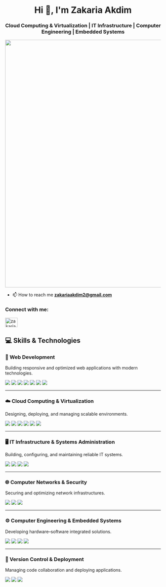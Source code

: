 <h1 align="center">Hi 👋, I'm Zakaria Akdim</h1>
<h3 align="center">Cloud Computing & Virtualization | IT Infrastructure | Computer Engineering | Embedded Systems</h3>

<p align="center"><img src="https://user-images.githubusercontent.com/74038190/212750147-854a394f-fee9-4080-9770-78a4b7ece53f.gif" width="800"/>  </p>

<p align="left"> <a href="https://github.com/ryo-ma/github-profile-trophy"> </a> </p>

- 📫 How to reach me **zakariaakdim2@gmail.com**

<h3 align="left">Connect with me:</h3>
<p align="left">
<a href="https://linkedin.com/in/zakaria-akdim-5746472a7/" target="blank"><img align="center" src="https://raw.githubusercontent.com/rahuldkjain/github-profile-readme-generator/master/src/images/icons/Social/linked-in-alt.svg" alt="zakaria-akdim-5746472a7/" height="30" width="40" /></a>
</p>

## 💻 Skills & Technologies  

### 🎨 Web Development  
Building responsive and optimized web applications with modern technologies.  

<div align="left">
  
  <img src="https://img.shields.io/badge/HTML5-E34F26?style=for-the-badge&logo=html5&logoColor=white" />  
  <img src="https://img.shields.io/badge/CSS3-1572B6?style=for-the-badge&logo=css3&logoColor=white" />  
  <img src="https://img.shields.io/badge/JavaScript-F7DF1E?style=for-the-badge&logo=javascript&logoColor=black" />  
  <img src="https://img.shields.io/badge/PHP-777BB4?style=for-the-badge&logo=php&logoColor=white" />  
  <img src="https://img.shields.io/badge/WordPress-21759B?style=for-the-badge&logo=wordpress&logoColor=white" />  
  <img src="https://img.shields.io/badge/React-20232A?style=for-the-badge&logo=react&logoColor=61DAFB" />  
  <img src="https://img.shields.io/badge/Tailwind_CSS-38B2AC?style=for-the-badge&logo=tailwind-css&logoColor=white" />  

</div>  

---

### ☁️ Cloud Computing & Virtualization  
Designing, deploying, and managing scalable environments.  

<div align="left">
  
  <img src="https://img.shields.io/badge/Azure-0078D4?style=for-the-badge&logo=microsoftazure&logoColor=white" />  
  <img src="https://img.shields.io/badge/OpenStack-ED1944?style=for-the-badge&logo=openstack&logoColor=white" />  
  <img src="https://img.shields.io/badge/VMware-607078?style=for-the-badge&logo=vmware&logoColor=white" />  
  <img src="https://img.shields.io/badge/Docker-2496ED?style=for-the-badge&logo=docker&logoColor=white" />  
  <img src="https://img.shields.io/badge/Kubernetes-326CE5?style=for-the-badge&logo=kubernetes&logoColor=white" />  
  <img src="https://img.shields.io/badge/Linux-FCC624?style=for-the-badge&logo=linux&logoColor=black" />  

</div>  

---

### 🖥️ IT Infrastructure & Systems Administration  
Building, configuring, and maintaining reliable IT systems.  

<div align="left">
  
  <img src="https://img.shields.io/badge/Windows%20Server-0078D6?style=for-the-badge&logo=windows&logoColor=white" />  
  <img src="https://img.shields.io/badge/Active%20Directory-003366?style=for-the-badge&logo=microsoft&logoColor=white" />  
  <img src="https://img.shields.io/badge/Linux-FCC624?style=for-the-badge&logo=linux&logoColor=black" />  
  <img src="https://img.shields.io/badge/VMware%20vSphere-607078?style=for-the-badge&logo=vmware&logoColor=white" />  

</div>  

---

### 🌐 Computer Networks & Security  
Securing and optimizing network infrastructures.  

<div align="left">
  
  <img src="https://img.shields.io/badge/Cisco-1BA0D7?style=for-the-badge&logo=cisco&logoColor=white" />  
  <img src="https://img.shields.io/badge/Routing%20&%20Switching-005F9E?style=for-the-badge&logo=protocols.io&logoColor=white" />  
  <img src="https://img.shields.io/badge/Network%20Security-FF0000?style=for-the-badge&logo=gnometerminal&logoColor=white" />  

</div>  

---

### ⚙️ Computer Engineering & Embedded Systems  
Developing hardware–software integrated solutions.  

<div align="left">
  
  <img src="https://img.shields.io/badge/Arduino-00979D?style=for-the-badge&logo=arduino&logoColor=white" />  
  <img src="https://img.shields.io/badge/Microcontrollers-8BC0D0?style=for-the-badge&logo=raspberrypi&logoColor=white" />  
  <img src="https://img.shields.io/badge/Sensors-6C757D?style=for-the-badge&logo=sensor&logoColor=white" />  
  <img src="https://img.shields.io/badge/Python-3776AB?style=for-the-badge&logo=python&logoColor=white" />  

</div>  

---

### 🚀 Version Control & Deployment  
Managing code collaboration and deploying applications.  

<div align="left">
  
  <img src="https://img.shields.io/badge/Git-F05032?style=for-the-badge&logo=git&logoColor=white" />  
  <img src="https://img.shields.io/badge/GitHub-181717?style=for-the-badge&logo=github&logoColor=white" />  
  <img src="https://img.shields.io/badge/Vercel-000000?style=for-the-badge&logo=vercel&logoColor=white" />  

</div>  
